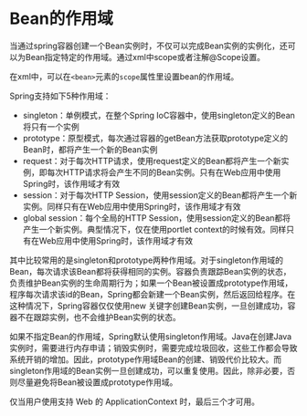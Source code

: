# Bean的作用域

当通过spring容器创建一个Bean实例时，不仅可以完成Bean实例的实例化，还可以为Bean指定特定的作用域。通过xml中scope或者注解@Scope设置。

在xml中，可以在`<bean>`元素的`scope`属性里设置bean的作用域。

Spring支持如下5种作用域：

-   singleton：单例模式，在整个Spring IoC容器中，使用singleton定义的Bean将只有一个实例
-   prototype：原型模式，每次通过容器的getBean方法获取prototype定义的Bean时，都将产生一个新的Bean实例
-   request：对于每次HTTP请求，使用request定义的Bean都将产生一个新实例，即每次HTTP请求将会产生不同的Bean实例。只有在Web应用中使用Spring时，该作用域才有效
-   session：对于每次HTTP Session，使用session定义的Bean都将产生一个新实例。同样只有在Web应用中使用Spring时，该作用域才有效
-   global session：每个全局的HTTP Session，使用session定义的Bean都将产生一个新实例。典型情况下，仅在使用portlet context的时候有效。同样只有在Web应用中使用Spring时，该作用域才有效

其中比较常用的是singleton和prototype两种作用域。对于singleton作用域的Bean，每次请求该Bean都将获得相同的实例。容器负责跟踪Bean实例的状态，负责维护Bean实例的生命周期行为；如果一个Bean被设置成prototype作用域，程序每次请求该id的Bean，Spring都会新建一个Bean实例，然后返回给程序。在这种情况下，Spring容器仅仅使用new 关键字创建Bean实例，一旦创建成功，容器不在跟踪实例，也不会维护Bean实例的状态。

如果不指定Bean的作用域，Spring默认使用singleton作用域。Java在创建Java实例时，需要进行内存申请；销毁实例时，需要完成垃圾回收，这些工作都会导致系统开销的增加。因此，prototype作用域Bean的创建、销毁代价比较大。而singleton作用域的Bean实例一旦创建成功，可以重复使用。因此，除非必要，否则尽量避免将Bean被设置成prototype作用域。

仅当用户使用支持 Web 的 ApplicationContext 时，最后三个才可用。
